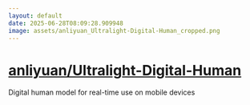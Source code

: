 ```yaml
---
layout: default
date: 2025-06-28T08:09:28.909948
image: assets/anliyuan_Ultralight-Digital-Human_cropped.png
---
```


# [anliyuan/Ultralight-Digital-Human](https://github.com/anliyuan/Ultralight-Digital-Human)

Digital human model for real-time use on mobile devices
